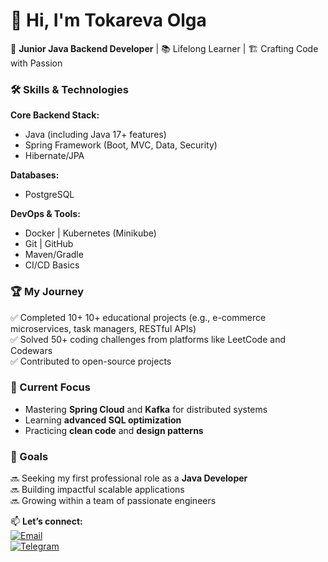 # 👋 Hi, I'm Tokareva Olga

🚀 **Junior Java Backend Developer** | 📚 Lifelong Learner | 🏗️ Crafting Code with Passion  

### 🛠️ Skills & Technologies  

**Core Backend Stack:**  
- Java (including Java 17+ features)  
- Spring Framework (Boot, MVC, Data, Security)  
- Hibernate/JPA   

**Databases:**  
- PostgreSQL  

**DevOps & Tools:**  
- Docker | Kubernetes (Minikube)  
- Git | GitHub
- Maven/Gradle  
- CI/CD Basics  

### 🏆 My Journey  

✅ Completed 10+ 10+ educational projects (e.g., e-commerce microservices, task managers, RESTful APIs)  
✅ Solved 50+ coding challenges from platforms like LeetCode and Codewars  
✅ Contributed to open-source projects

### 🌱 Current Focus  

- Mastering **Spring Cloud** and **Kafka** for distributed systems  
- Learning **advanced SQL optimization**  
- Practicing **clean code** and **design patterns**  

### 🚀 Goals  

🔜 Seeking my first professional role as a **Java Developer**  
🔜 Building impactful scalable applications  
🔜 Growing within a team of passionate engineers  

📫 **Let’s connect:**    
[![Email](https://img.shields.io/badge/Gmail-EA4335?style=flat&logo=gmail&logoColor=white)](mailto:your_oe.tokareva@gmail.com)  
[![Telegram](https://img.shields.io/badge/Telegram-26A5E4?style=flat&logo=telegram&logoColor=white)](https://t.me/@m0i0n0d)  
